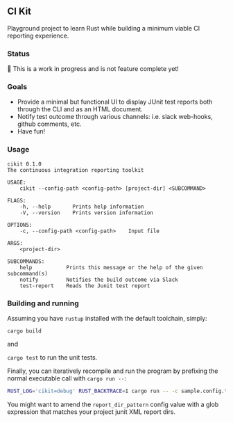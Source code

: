## CI Kit

Playground project to learn Rust while building a minimum viable CI reporting experience.

### Status

🚧 This is a work in progress and is not feature complete yet!

### Goals

- Provide a minimal but functional UI to display JUnit test reports both through the CLI and as an HTML document.
- Notify test outcome through various channels: i.e. slack web-hooks, github comments, etc.
- Have fun!

### Usage

```
cikit 0.1.0
The continuous integration reporting toolkit

USAGE:
    cikit --config-path <config-path> [project-dir] <SUBCOMMAND>

FLAGS:
    -h, --help       Prints help information
    -V, --version    Prints version information

OPTIONS:
    -c, --config-path <config-path>    Input file

ARGS:
    <project-dir>

SUBCOMMANDS:
    help           Prints this message or the help of the given subcommand(s)
    notify         Notifies the build outcome via Slack
    test-report    Reads the Junit test report
```

### Building and running

Assuming you have `rustup` installed with the default toolchain, simply:

`cargo build`

and 

`cargo test` to run the unit tests.

Finally, you can iteratively recompile and run the program by prefixing the normal executable call with `cargo run --`:

```bash
RUST_LOG='cikit=debug' RUST_BACKTRACE=1 cargo run -- -c sample.config.toml ~/code/project-with-junit test-report text
```

You might want to amend the `report_dir_pattern` config value with a glob expression that matches your project junit XML report dirs.
